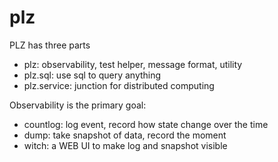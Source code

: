# plz

PLZ has three parts

* plz: observability, test helper, message format, utility
* plz.sql: use sql to query anything
* plz.service: junction for distributed computing

Observability is the primary goal:

* countlog: log event, record how state change over the time
* dump: take snapshot of data, record the moment
* witch: a WEB UI to make log and snapshot visible